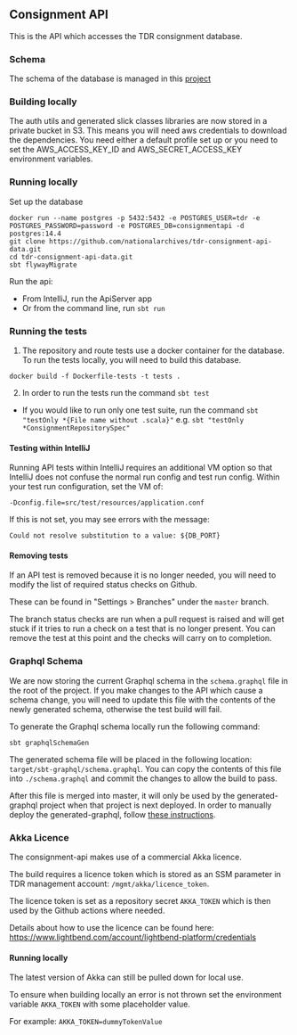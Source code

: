 ## Consignment API

This is the API which accesses the TDR consignment database. 

### Schema
The schema of the database is managed in this [project](https://github.com/nationalarchives/tdr-consignment-api-data)

### Building locally
The auth utils and generated slick classes libraries are now stored in a private bucket in S3. This means you will need aws credentials to download the dependencies.
You need either a default profile set up or you need to set the AWS_ACCESS_KEY_ID and AWS_SECRET_ACCESS_KEY environment variables. 

### Running locally

Set up the database
```
docker run --name postgres -p 5432:5432 -e POSTGRES_USER=tdr -e POSTGRES_PASSWORD=password -e POSTGRES_DB=consignmentapi -d postgres:14.4
git clone https://github.com/nationalarchives/tdr-consignment-api-data.git
cd tdr-consignment-api-data.git
sbt flywayMigrate
```

Run the api:

* From IntelliJ, run the ApiServer app
* Or from the command line, run `sbt run`

### Running the tests 

1. The repository and route tests use a docker container for the database. To run the tests locally, you will need to build this database.
```shell
docker build -f Dockerfile-tests -t tests .
```

2. In order to run the tests run the command `sbt test`

* If you would like to run only one test suite, run the command `sbt "testOnly *{File name without .scala}"` e.g. `sbt "testOnly *ConsignmentRepositorySpec"`

#### Testing within IntelliJ

Running API tests within IntelliJ requires an additional VM option so that IntelliJ does not confuse the normal run config and test run config.
Within your test run configuration, set the VM of:

`-Dconfig.file=src/test/resources/application.conf`

If this is not set, you may see errors with the message: 

`Could not resolve substitution to a value: ${DB_PORT}`

#### Removing tests

If an API test is removed because it is no longer needed, you will need to modify the list of required status checks on Github.

These can be found in "Settings > Branches" under the `master` branch.

The branch status checks are run when a pull request is raised and will get stuck if it tries to run a check on a test that is no longer present. You can remove the test at this point and the checks will carry on to completion.   

### Graphql Schema

We are now storing the current Graphql schema in the `schema.graphql` file in the root of the project. If you make changes to the API which cause a schema change, you will need to update this file with the contents of the newly generated schema, otherwise the test build will fail.

To generate the Graphql schema locally run the following command:

`sbt graphqlSchemaGen`

The generated schema file will be placed in the following location: `target/sbt-graphql/schema.graphql`. You can copy the contents of this file into `./schema.graphql` and commit the changes to allow the build to pass.

After this file is merged into master, it will only be used by the generated-graphql project when that project is next deployed.
In order to manually deploy the generated-graphql, follow [these instructions](https://github.com/nationalarchives/tdr-generated-graphql).

### Akka Licence

The consignment-api makes use of a commercial Akka licence.

The build requires a licence token which is stored as an SSM parameter in TDR management account: `/mgmt/akka/licence_token`.

The licence token is set as a repository secret `AKKA_TOKEN` which is then used by the Github actions where needed.

Details about how to use the licence can be found here: https://www.lightbend.com/account/lightbend-platform/credentials

#### Running locally

The latest version of Akka can still be pulled down for local use. 

To ensure when building locally an error is not thrown set the environment variable `AKKA_TOKEN` with some placeholder value.

For example: `AKKA_TOKEN=dummyTokenValue`
